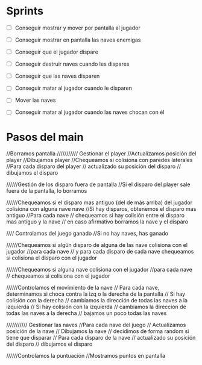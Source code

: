 # Sprints

- [ ] Conseguir mostrar y mover por pantalla al jugador

- [ ] Conseguir mostrar en pantalla las naves enemigas

- [ ] Conseguir que el jugador dispare

- [ ] Conseguir destruir naves cuando les dispares

- [ ] Conseguir que las naves disparen

- [ ] Conseguir matar al jugador cuando le disparen

- [ ] Mover las naves

- [ ] Conseguir matar al jugador cuando las naves chocan con él

# Pasos del main

//Borramos pantalla
/////////// Gestionar el player
//Actualizamos posición del player
//Dibujamos player
//Chequeamos si colisiona con paredes laterales
//Para cada disparo del player
//	actualizado su posición del disparo
//	dibujamos el disparo

//////Gestión de los disparo fuera de pantalla
//Si el disparo del player sale fuera de la pantalla, lo borramos


//////Chequeamos si el disparo mas antiguo (del de más arriba) del jugador colisiona con alguna nave nave
//Si hay disparos, obtenemos el disparo mas antiguo
//Para cada nave
//	chequeamos si hay colisión entre el disparo mas antiguo y la nave
//		en caso afirmativo borramos la nave y el disparo

//// Controlamos del juego ganado
//Si no hay naves, has ganado

//////Chequeamos si algún disparo de alguna de las nave colisiona con el jugador
//para cada nave
//	y para cada disparo de cada nave
		chequeamos si colisiona el disparo con el jugador


//////Chequeamos si alguna nave colisiona con el jugador
//para cada nave
//	chequeamos si colisiona con el jugador

//////Controlamos el movimiento de la nave
// Para cada nave, determinamos si choca contra la izq o la derecha de la pantalla
// Si hay colisión con la derecha
//	cambiamos la dirección de todas las naves a la izquierda
// Si hay colisión con la izquierda
//	cambiamos la dirección de todas las naves a la derecha
// bajamos un poco todas las naves



/////////// Gestionar las naves
//Para cada nave del juego
//	Actualizamos posición de la nave
//	Dibujamos la nave
//	decidimos de forma random si tiene que disparar
//	Para cada disparo de la nave
//		actualizado su posición del disparo
//		dibujamos el disparo




//////Controlamos la puntuación
//Mostramos puntos en pantalla

